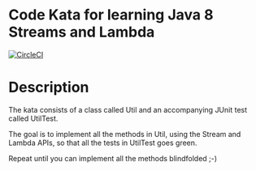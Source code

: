 # Code Kata for learning Java 8 Streams and Lambda
[![CircleCI](https://circleci.com/gh/circleci/circleci-docs.svg?style=svg)](https://app.circleci.com/pipelines/github/pathus90/stream-lambda)


# Description

The kata consists of a class called Util and an accompanying JUnit test called UtilTest.

The goal is to implement all the methods in Util, using the Stream and Lambda APIs, so that all the tests in UtilTest goes green.

Repeat until you can implement all the methods blindfolded ;-)
